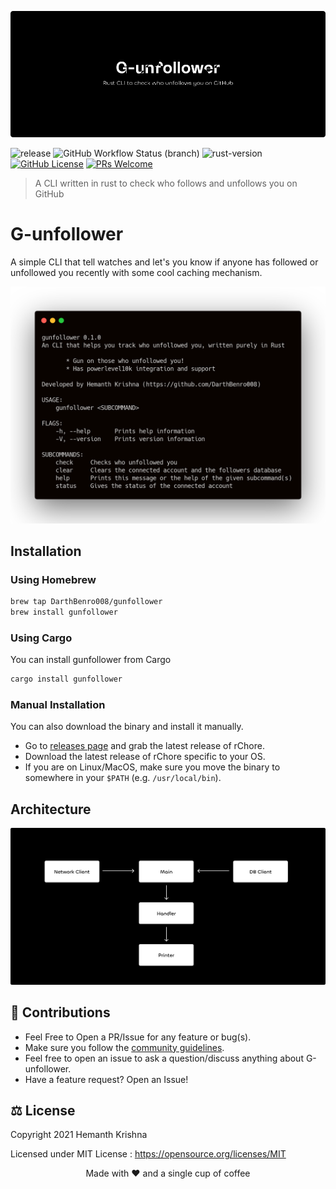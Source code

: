 ![Gunfollower Banner](assets/banner.png)

![release](https://img.shields.io/github/v/release/DarthBenro008/gunfollower)
![GitHub Workflow Status (branch)](https://img.shields.io/github/workflow/status/DarthBenro008/gunfollower/CrossPlatformBuild/master)
![rust-version](https://img.shields.io/badge/rust-v1.5.2-green)
[![GitHub License](https://img.shields.io/github/license/aryan9600/cowin-notifier)](https://github.com/DarthBenro008/gunfollower/blob/master/LICENSE)
[![PRs Welcome](https://img.shields.io/badge/PRs-welcome-brightgreen.svg)](https://github.com/DarthBenro008/gunfollower/issues/new/choose)

> A CLI written in rust to check who follows and unfollows you on GitHub

# G-unfollower

A simple CLI that tell watches and let's you know if anyone has followed or unfollowed you recently with some cool caching mechanism.

![carbon](assets/carbon.png)

## Installation

### Using Homebrew

```bash
brew tap DarthBenro008/gunfollower
brew install gunfollower
```

### Using Cargo

You can install gunfollower from Cargo

```bash
cargo install gunfollower
```

### Manual Installation

You can also download the binary and install it manually.

- Go to [releases page](https://github.com/DarthBenro008/gunfollower/releases) and grab the latest release of rChore.
- Download the latest release of rChore specific to your OS.
- If you are on Linux/MacOS, make sure you move the binary to somewhere in your `$PATH` (e.g. `/usr/local/bin`).

## Architecture

![GunfollowerArch](assets/arch.png)


## 🤝 Contributions

- Feel Free to Open a PR/Issue for any feature or bug(s).
- Make sure you follow the [community guidelines](https://docs.github.com/en/github/site-policy/github-community-guidelines).
- Feel free to open an issue to ask a question/discuss anything about G-unfollower.
- Have a feature request? Open an Issue!

## ⚖ License

Copyright 2021 Hemanth Krishna

Licensed under MIT License : https://opensource.org/licenses/MIT

<p align="center">Made with ❤ and a single cup of coffee</p>
